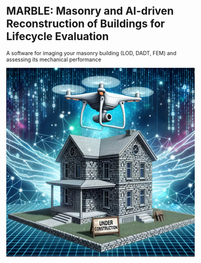 # MARBLE: Masonry and AI-driven Reconstruction of Buildings for Lifecycle Evaluation

A software for imaging your masonry building (LOD, DADT, FEM) and assessing its mechanical performance

<p align="center">
  <img src=docs/images/under_construction.png>
</p>
